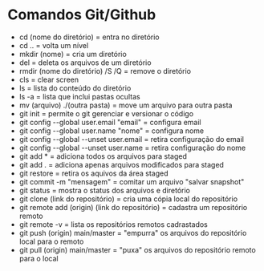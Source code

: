 # Comandos Git/Github

 - cd (nome do diretório) = entra no diretório
 - cd .. = volta um nível
 - mkdir (nome) = cria um diretório
 - del = deleta os arquivos de um diretório
 - rmdir (nome do diretório) /S /Q = remove o diretório
 - cls = clear screen
 - ls = lista do conteúdo do diretório
 - ls -a = lista que inclui pastas ocultas
 - mv (arquivo) ./(outra pasta) = move um arquivo para outra pasta
 - git init = permite o git gerenciar e versionar o código
 - git config --global user.email "email" = configura email
 - git config --global user.name "nome" = configura nome
 - git config --global --unset user.email = retira configuração do email
 - git config --global --unset user.name = retira configuração do nome
 - git add * = adiciona todos os arquivos para staged
 - git add . = adiciona apenas arquivos modificados para staged
 - git restore = retira os aquivos da área staged
 - git commit -m "mensagem" = comitar um arquivo "salvar snapshot"
 - git status = mostra o status dos arquivos e diretório
 - git clone (link do repositório) = cria uma cópia local do repositório
 - git remote add (origin) (link do repositório) = cadastra um repositório remoto
 - git remote -v = lista os repositórios remotos cadrastados
 - git push (origin) main/master = "empurra" os arquivos do repositório local para o remoto
 - git pull (origin) main/master = "puxa" os arquivos do repositório remoto para o local

